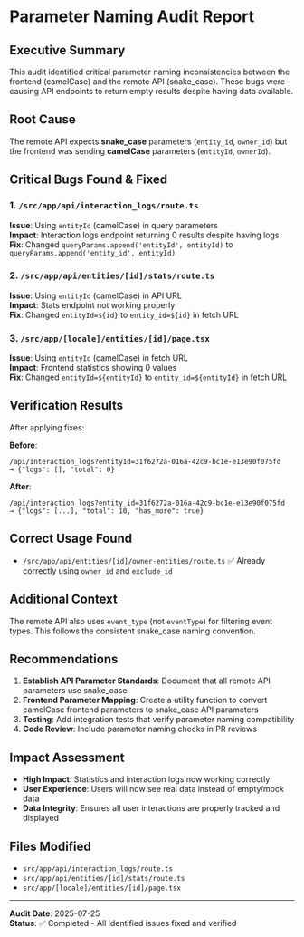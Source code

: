 # Parameter Naming Audit Report

## Executive Summary
This audit identified critical parameter naming inconsistencies between the frontend (camelCase) and the remote API (snake_case). These bugs were causing API endpoints to return empty results despite having data available.

## Root Cause
The remote API expects **snake_case** parameters (`entity_id`, `owner_id`) but the frontend was sending **camelCase** parameters (`entityId`, `ownerId`).

## Critical Bugs Found & Fixed

### 1. `/src/app/api/interaction_logs/route.ts`
**Issue**: Using `entityId` (camelCase) in query parameters  
**Impact**: Interaction logs endpoint returning 0 results despite having logs  
**Fix**: Changed `queryParams.append('entityId', entityId)` to `queryParams.append('entity_id', entityId)`

### 2. `/src/app/api/entities/[id]/stats/route.ts`
**Issue**: Using `entityId` (camelCase) in API URL  
**Impact**: Stats endpoint not working properly  
**Fix**: Changed `entityId=${id}` to `entity_id=${id}` in fetch URL

### 3. `/src/app/[locale]/entities/[id]/page.tsx`
**Issue**: Using `entityId` (camelCase) in fetch URL  
**Impact**: Frontend statistics showing 0 values  
**Fix**: Changed `entityId=${entityId}` to `entity_id=${entityId}` in fetch URL

## Verification Results
After applying fixes:

**Before**: 
```
/api/interaction_logs?entityId=31f6272a-016a-42c9-bc1e-e13e90f075fd
→ {"logs": [], "total": 0}
```

**After**: 
```
/api/interaction_logs?entity_id=31f6272a-016a-42c9-bc1e-e13e90f075fd
→ {"logs": [...], "total": 10, "has_more": true}
```

## Correct Usage Found
- `/src/app/api/entities/[id]/owner-entities/route.ts` ✅ Already correctly using `owner_id` and `exclude_id`

## Additional Context
The remote API also uses `event_type` (not `eventType`) for filtering event types. This follows the consistent snake_case naming convention.

## Recommendations

1. **Establish API Parameter Standards**: Document that all remote API parameters use snake_case
2. **Frontend Parameter Mapping**: Create a utility function to convert camelCase frontend parameters to snake_case API parameters
3. **Testing**: Add integration tests that verify parameter naming compatibility
4. **Code Review**: Include parameter naming checks in PR reviews

## Impact Assessment
- **High Impact**: Statistics and interaction logs now working correctly
- **User Experience**: Users will now see real data instead of empty/mock data
- **Data Integrity**: Ensures all user interactions are properly tracked and displayed

## Files Modified
- `src/app/api/interaction_logs/route.ts`
- `src/app/api/entities/[id]/stats/route.ts` 
- `src/app/[locale]/entities/[id]/page.tsx`

---
**Audit Date**: 2025-07-25  
**Status**: ✅ Completed - All identified issues fixed and verified
